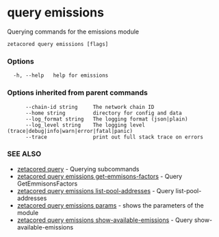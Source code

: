 # query emissions

Querying commands for the emissions module

```
zetacored query emissions [flags]
```

### Options

```
  -h, --help   help for emissions
```

### Options inherited from parent commands

```
      --chain-id string     The network chain ID
      --home string         directory for config and data 
      --log_format string   The logging format (json|plain) 
      --log_level string    The logging level (trace|debug|info|warn|error|fatal|panic) 
      --trace               print out full stack trace on errors
```

### SEE ALSO

* [zetacored query](zetacored_query.md)	 - Querying subcommands
* [zetacored query emissions get-emmisons-factors](zetacored_query_emissions_get-emmisons-factors.md)	 - Query GetEmmisonsFactors
* [zetacored query emissions list-pool-addresses](zetacored_query_emissions_list-pool-addresses.md)	 - Query list-pool-addresses
* [zetacored query emissions params](zetacored_query_emissions_params.md)	 - shows the parameters of the module
* [zetacored query emissions show-available-emissions](zetacored_query_emissions_show-available-emissions.md)	 - Query show-available-emissions

